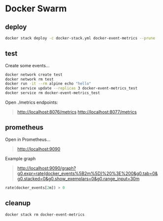 # Docker Swarm

## deploy

``` sh
docker stack deploy -c docker-stack.yml docker-event-metrics --prune
```

## test

Create some events...

``` sh
docker network create test
docker network rm test
docker run -it --rm alpine echo "hello"
docker service update --replicas 3 docker-event-metrics_test
docker service rm docker-event-metrics_test
```

Open ./metrics endpoints:

> <http://localhost:8076/metrics>
> <http://localhost:8077/metrics>

## prometheus

Open in Prometheus...

> <http://localhost:9090>

Example graph

> <http://localhost:9090/graph?g0.expr=rate(docker_events%5B2m%5D)%20%3E%200&g0.tab=0&g0.stacked=0&g0.show_exemplars=0&g0.range_input=30m>

``` sql
rate(docker_events[2m]) > 0
```

## cleanup

``` sh
docker stack rm docker-event-metrics
```